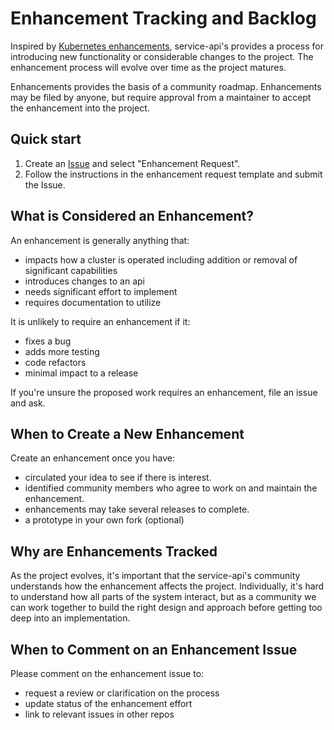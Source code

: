# Enhancement Tracking and Backlog

Inspired by [Kubernetes enhancements](https://github.com/kubernetes/enhancements), service-api's
provides a process for introducing new functionality or considerable changes to the project. The
enhancement process will evolve over time as the project matures.

Enhancements provides the basis of a community roadmap. Enhancements may be filed by anyone, but
require approval from a maintainer to accept the enhancement into the project.

## Quick start

1. Create an [Issue](https://github.com/kubernetes-sigs/service-apis/issues/new/choose) and select
"Enhancement Request".
2. Follow the instructions in the enhancement request template and submit the Issue.

## What is Considered an Enhancement?

An enhancement is generally anything that:

- impacts how a cluster is operated including addition or removal of significant
  capabilities
- introduces changes to an api
- needs significant effort to implement
- requires documentation to utilize

It is unlikely to require an enhancement if it:

- fixes a bug
- adds more testing
- code refactors
- minimal impact to a release

If you're unsure the proposed work requires an enhancement, file an issue
and ask.

## When to Create a New Enhancement

Create an enhancement once you have:

- circulated your idea to see if there is interest.
- identified community members who agree to work on and maintain the enhancement.
- enhancements may take several releases to complete.
- a prototype in your own fork (optional)


## Why are Enhancements Tracked

As the project evolves, it's important that the service-api's community understands
how the enhancement affects the project.  Individually, it's hard to understand how
all parts of the system interact, but as a community we can work together to build
the right design and approach before getting too deep into an implementation.

## When to Comment on an Enhancement Issue

Please comment on the enhancement issue to:

- request a review or clarification on the process
- update status of the enhancement effort
- link to relevant issues in other repos
